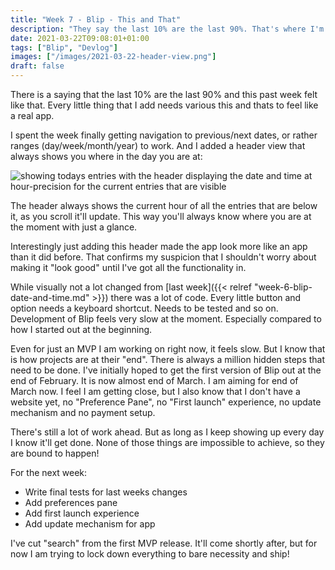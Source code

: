 ```yaml
---
title: "Week 7 - Blip - This and That"
description: "They say the last 10% are the last 90%. That's where I'm at."
date: 2021-03-22T09:08:01+01:00
tags: ["Blip", "Devlog"]
images: ["/images/2021-03-22-header-view.png"]
draft: false
---
```


There is a saying that the last 10% are the last 90% and this past week felt like that. Every little thing that I add needs various this and thats to feel like a real app.<!--more-->

I spent the week finally getting navigation to previous/next dates, or rather ranges (day/week/month/year) to work. And I added a header view that always shows you where in the day you are at:

![showing todays entries with the header displaying the date and time at hour-precision for the current entries that are visible](/images/2021-03-22-header-view.png)

The header always shows the current hour of all the entries that are below it, as you scroll it'll update. This way you'll always know where you are at the moment with just a glance.

Interestingly just adding this header made the app look more like an app than it did before. That confirms my suspicion that I shouldn't worry about making it "look good" until I've got all the functionality in.

While visually not a lot changed from [last week]({{< relref "week-6-blip-date-and-time.md" >}}) there was a lot of code. Every little button and option needs a keyboard shortcut. Needs to be tested and so on. Development of Blip feels very slow at the moment. Especially compared to how I started out at the beginning.

Even for just an MVP I am working on right now, it feels slow. But I know that is how projects are at their "end". There is always a million hidden steps that need to be done. I've initially hoped to get the first version of Blip out at the end of February. It is now almost end of March. I am aiming for end of March now. I feel I am getting close, but I also know that I don't have a website yet, no "Preference Pane", no "First launch" experience, no update mechanism and no payment setup.

There's still a lot of work ahead. But as long as I keep showing up every day I know it'll get done. None of those things are impossible to achieve, so they are bound to happen!

For the next week:

- Write final tests for last weeks changes
- Add preferences pane
- Add first launch experience
- Add update mechanism for app

I've cut "search" from the first MVP release. It'll come shortly after, but for now I am trying to lock down everything to bare necessity and ship!
